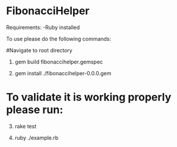 # FibonacciHelper
Requirements:
-Ruby installed

To use please do the following commands:

#Navigate to root directory
1) gem build fibonaccihelper.gemspec

2) gem install ./fibonaccihelper-0.0.0.gem

# To validate it is working properly please run:
3) rake test

4) ruby ./example.rb
